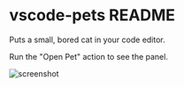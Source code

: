 # vscode-pets README

Puts a small, bored cat in your code editor.

Run the "Open Pet" action to see the panel. 

![screenshot](https://github.com/tonybaloney/vscode-pet/raw/master/screenshot.gif)